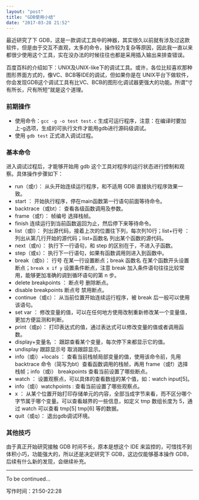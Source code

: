 ```yaml
---
layout: "post"
title: "GDB使用小结"
date: "2017-03-28 21:52"
---
```


最近研究了下 GDB，这是一款调试工具中的神器，其实很久以前就有涉及过这款软件，但是由于交互不直观，太多的命令，操作较为复杂等原因，因此我一直以来都很少使用这个工具，实在没办法的时候往往也都是采用插入输出来排查错误。

百度百科的介绍如下：UNIX及UNIX-like下的调试工具。或许，各位比较喜欢那种图形界面方式的，像VC、BCB等IDE的调试，但如果你是在 UNIX平台下做软件，你会发现GDB这个调试工具有比VC、BCB的图形化调试器更强大的功能。所谓“寸有所长，尺有所短”就是这个道理。

### 前期操作
- 使用命令：`gcc -g -o test test.c` 生成可运行程序，注意：在编译时要加上-g选项，生成的可执行文件才能用gdb进行源码级调试。
- 使用 `gdb test` 正式进入调试过程。

<!-- more -->

### 基本命令
进入调试过程后，才能够开始用 gdb 这个工具对程序的运行状态进行控制和观察。具体操作步骤如下：
- run（或r）： 从头开始连续运行程序，和不适用 GDB 直接执行程序效果一致。
- start ： 开始执行程序，停在main函数第一行语句前面等待命令。
- backtrace（或bt）： 查看各级函数调用及参数。
- frame（或f）： 帧编号 选择栈帧。
- finish 连续运行到当前函数返回为止，然后停下来等待命令。
- list（或l）： 列出源代码，接着上次的位置往下列，每次列10行；list+行号 ： 列出从第几行开始的源代码；list+函数名 列出某个函数的源代码。
- next（或n）： 执行下一行语句，和 step 的区别在于，不进入子函数。
- step（或s）： 执行下一行语句，如果有函数调用则进入到函数中。
- break（或b）： 行号 在某一行设置断点；break 函数名 在某个函数开头设置断点；`break x if y` 设置条件断点，注意 break 加入条件语句往往比较常用，能够更加准确的调到循环语句的第 n 步。
- delete breakpoints ： 断点号 删除断点。
- disable breakpoints 断点号 禁用断点。
- continue（或c）： 从当前位置开始连续运行程序，被 break 后一般可以使用该语句。
- set var ： 修改变量的值，可以在任何地方使用改制重新修改某一个变量值，更加方便监测和判断。
- print（或p）： 打印表达式的值，通过表达式可以修改变量的值或者调用函数。
- display+变量名 ： 跟踪查看某个变量，每次停下来都显示它的值。
- undisplay 跟踪显示号 取消跟踪显示。
- info（或i）+locals ： 查看当前栈帧局部变量的值，使用该命令前，先用 backtrace 命令（简写为bt）查看函数调用的栈帧，再用 frame（或f）选择栈帧；info（或i） breakpoints 查看当前设置了哪些断点。
- watch ： 设置观察点，可以具体的查看数组的某个值，如：watch input[5]。
- info（或i）watchpoints : 查看当前设置了哪些观察点。
- x ： 从某个位置开始打印存储单元的内容，全部当成字节来看，而不区分哪个字节属于哪个变量。可以查看越界的一些信息，如定义 tmp 数组长度为 5，通过 watch 可以查看 tmp[5] tmp[6] 等的数据。
- quit（或q）： 退出gdb调试环境。

### 其他技巧

由于真正开始研究接触 GDB 时间不长，原本是想这个 IDE 来监控的，可惜找不到体积小巧，功能强大的，所以还是决定研究下 GDB，这边仅能够基本操作 GDB，后续有什么新的发现，会继续补充。

***
To be continued...

写作时间：21:50-22:28
